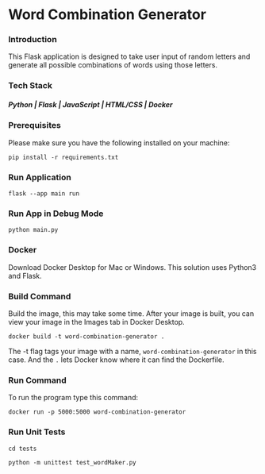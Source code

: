 # Word Combination Generator

### Introduction
This Flask application is designed to take user input of random letters and generate all possible combinations of words using those letters.

### Tech Stack
##### Python | Flask | JavaScript | HTML/CSS | Docker

### Prerequisites
Please make sure you have the following installed on your machine:
```
pip install -r requirements.txt
```

### Run Application

```
flask --app main run
```

### Run App in Debug Mode

```
python main.py
```

### Docker
Download Docker Desktop for Mac or Windows. This solution uses Python3 and Flask.

### Build Command
Build the image, this may take some time. After your image is built, you can view your image in the Images tab in Docker Desktop.

```
docker build -t word-combination-generator .
```
The -t flag tags your image with a name, `word-combination-generator` in this case. And the `.` lets Docker know where it can find the Dockerfile.

### Run Command
To run the program type this command:

```
docker run -p 5000:5000 word-combination-generator
```

### Run Unit Tests

```
cd tests 
```

```
python -m unittest test_wordMaker.py
```